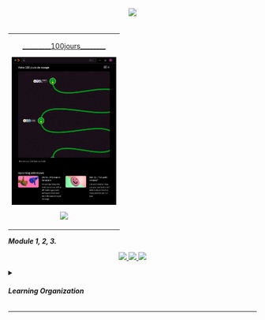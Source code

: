 # <p align="center"><a href="https://github.com/franckdun/Knowledge-GALERY"><img src="https://img.shields.io/badge/🏠-🎓%20Python avec Replit %20🎓-7986CB" width="750" ></a></p>

<!--////////////////////////////////// TABLE 1 \\\\\\\\\\\\\\\\\\\\\\\\\\\\\\\\\\\\\-->

<div align="center">
  <table>
    <tr>  
      <td> <!-- MODULE 1 -->
        <p align="center"><a href="https://github.com/franckdun/python_replit/tree/main/Python_100_jours" target="_blank" rel="noreferrer">_________100jours________</a></p>
        <p align="center"><a href="https://github.com/franckdun/python_replit/blob/main/readme/readme.png" target="_blank" rel="noreferrer"> <img align="center" src="https://github.com/franckdun/python_replit/blob/main/readme/readme.png" width="#" height="300" alt="franckdun" /> </a></p>
        <p align="center"><a href="https://replit.com/learn/100-days-of-python/hub?utm_source=widget"> <img src="https://img.shields.io/badge/- Apprenez Python avec repl it -7986CB" width="#"> </a></p>
      </td>
    </tr>
  </table>
</div>

<summary><p align="left"><em><strong>Module 1, 2, 3.</strong></em></p></summary>


<p align="center"><a href="#"> <img src="https://img.shields.io/badge/Go%20to-MODULE_1-7986CB"> </a><a href="#"> <img src="https://img.shields.io/badge/Go%20to-MODULE_2-7986CB"> </a><a href="#"> <img src="https://img.shields.io/badge/Go%20to-MODULE_3-7986CB"> </a></p>
	
	
		
		


<!-- ORGANISATION ///////////////////////////////////////////////////////////////////////////////////////////////////////////// -->	
	
<details><summary><h4><em><strong>Learning Organization</strong></em></h4></summary>
	
<p>la règle est tres simple, remplacez les 📌 epingles par des 🪙 pieces en réalisant les taches 
	pour gagner des 💎 diamands</p>	
		
```
Difficulté
		🍓 - Fraise signale le module facile a exécuter.
		🥑 - Avocat signale le module de difficulté moyenne.
	
Progression
		📌 - Epingle indique le nombre de leçons ou chapitres de chaques module.
		🖋  - Quiz aide à vous évaluer.
		>   - Flèche indique le niveau de la progression en cours.
	
Acquisition
		🪙 - Pièce signale la réussite d'un module effectué.
		💎 - Diamant signale la réussite d'une Partie effectuées.

🏆 - signale la réussite de toutes les Parties.
```	
</details>


</details>

---

